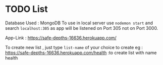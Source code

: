 # TODO List

Database Used : MongoDB
To use in local server 
use `nodemon start` and search `localhost:305` as app will be listened on Port 305 not on Port 3000.

App-Link : https://safe-depths-16636.herokuapp.com/

To create new list , just type `list-name` of your choice to create
  eg : https://safe-depths-16636.herokuapp.com/health   :to create list with name health
